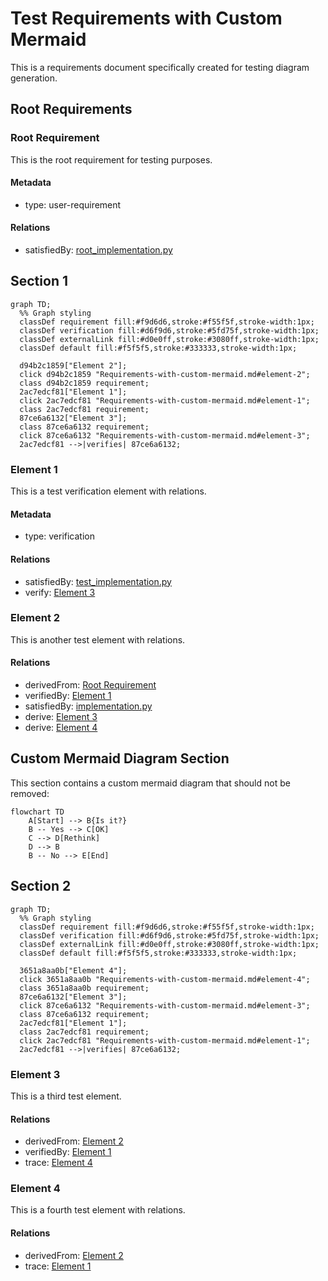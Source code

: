 # Test Requirements with Custom Mermaid

This is a requirements document specifically created for testing diagram generation.

## Root Requirements

### Root Requirement

This is the root requirement for testing purposes.

#### Metadata
  * type: user-requirement

#### Relations
  * satisfiedBy: [root_implementation.py](root_implementation.py)

## Section 1
```mermaid
graph TD;
  %% Graph styling
  classDef requirement fill:#f9d6d6,stroke:#f55f5f,stroke-width:1px;
  classDef verification fill:#d6f9d6,stroke:#5fd75f,stroke-width:1px;
  classDef externalLink fill:#d0e0ff,stroke:#3080ff,stroke-width:1px;
  classDef default fill:#f5f5f5,stroke:#333333,stroke-width:1px;

  d94b2c1859["Element 2"];
  click d94b2c1859 "Requirements-with-custom-mermaid.md#element-2";
  class d94b2c1859 requirement;
  2ac7edcf81["Element 1"];
  click 2ac7edcf81 "Requirements-with-custom-mermaid.md#element-1";
  class 2ac7edcf81 requirement;
  87ce6a6132["Element 3"];
  class 87ce6a6132 requirement;
  click 87ce6a6132 "Requirements-with-custom-mermaid.md#element-3";
  2ac7edcf81 -->|verifies| 87ce6a6132;
```


### Element 1

This is a test verification element with relations.

#### Metadata
  * type: verification

#### Relations
  * satisfiedBy: [test_implementation.py](test_implementation.py)
  * verify: [Element 3](#element-3)

### Element 2

This is another test element with relations.

#### Relations
  * derivedFrom: [Root Requirement](#root-requirement)
  * verifiedBy: [Element 1](#element-1)
  * satisfiedBy: [implementation.py](implementation.py)
  * derive: [Element 3](#element-3)
  * derive: [Element 4](#element-4)

## Custom Mermaid Diagram Section

This section contains a custom mermaid diagram that should not be removed:

```mermaid
flowchart TD
    A[Start] --> B{Is it?}
    B -- Yes --> C[OK]
    C --> D[Rethink]
    D --> B
    B -- No --> E[End]
```

## Section 2
```mermaid
graph TD;
  %% Graph styling
  classDef requirement fill:#f9d6d6,stroke:#f55f5f,stroke-width:1px;
  classDef verification fill:#d6f9d6,stroke:#5fd75f,stroke-width:1px;
  classDef externalLink fill:#d0e0ff,stroke:#3080ff,stroke-width:1px;
  classDef default fill:#f5f5f5,stroke:#333333,stroke-width:1px;

  3651a8aa0b["Element 4"];
  click 3651a8aa0b "Requirements-with-custom-mermaid.md#element-4";
  class 3651a8aa0b requirement;
  87ce6a6132["Element 3"];
  click 87ce6a6132 "Requirements-with-custom-mermaid.md#element-3";
  class 87ce6a6132 requirement;
  2ac7edcf81["Element 1"];
  class 2ac7edcf81 requirement;
  click 2ac7edcf81 "Requirements-with-custom-mermaid.md#element-1";
  2ac7edcf81 -->|verifies| 87ce6a6132;
```


### Element 3

This is a third test element.

#### Relations
  * derivedFrom: [Element 2](#element-2)
  * verifiedBy: [Element 1](#element-1)
  * trace: [Element 4](#element-4)

### Element 4

This is a fourth test element with relations.

#### Relations
  * derivedFrom: [Element 2](#element-2)
  * trace: [Element 1](#element-1)
